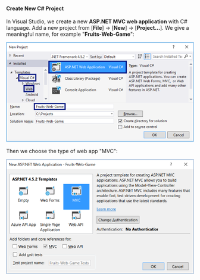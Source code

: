 #### Create New C# Project

In Visual Studio, we create a new **ASP.NET MVC web application** with C# language. Add a new project from [**File**] &rarr; [**New**] &rarr; [**Project…**]. We give a meaningful name, for example "**Fruits-Web-Game**":

![](/assets/chapter-7-images/15.Fruits-03.png) 

Then we choose the type of web app "MVC":

![](/assets/chapter-7-images/15.Fruits-04.png) 
